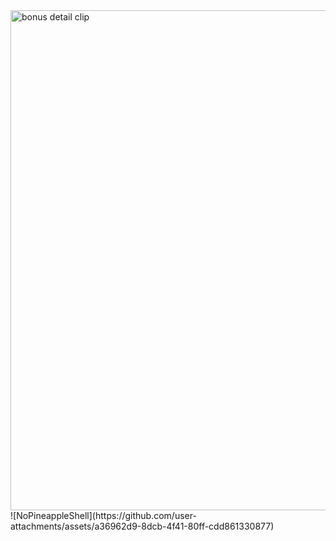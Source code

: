 <img width="800" alt="bonus detail clip" src="https://github.com/user-attachments/assets/a36962d9-8dcb-4f41-80ff-cdd861330877">
![NoPineappleShell](https://github.com/user-attachments/assets/a36962d9-8dcb-4f41-80ff-cdd861330877)
